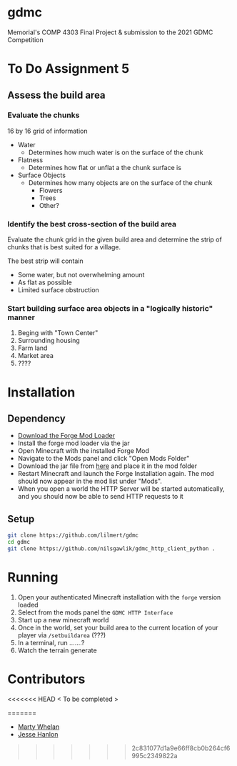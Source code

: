 # gdmc
Memorial's COMP 4303 Final Project &amp; submission to the 2021 GDMC Competition

# To Do Assignment 5

## Assess the build area

### Evaluate the chunks

16 by 16 grid of information

* Water
  * Determines how much water is on the surface of the chunk
* Flatness
  * Determines how flat or unflat a the chunk surface is
* Surface Objects
  * Determines how many objects are on the surface of the chunk
    * Flowers
    * Trees
    * Other?

### Identify the best cross-section of the build area

Evaluate the chunk grid in the given build area and determine the strip
of chunks that is best suited for a village.

The best strip will contain
  * Some water, but not overwhelming amount
  * As flat as possible
  * Limited surface obstruction

### Start building surface area objects in a "logically historic" manner

1. Beging with "Town Center"
2. Surrounding housing
3. Farm land
4. Market area
5. ????

# Installation

## Dependency

* [Download the Forge Mod Loader](https://files.minecraftforge.net/)
* Install the forge mod loader via the jar
* Open Minecraft with the installed Forge Mod
* Navigate to the Mods panel and click "Open Mods Folder"
* Download the jar file from [here](https://github.com/nilsgawlik/gdmc_http_interface/releases/tag/v0.3.1) and place it in the mod folder
* Restart Minecraft and launch the Forge Installation again. The mod should now appear in the mod list under "Mods".
* When you open a world the HTTP Server will be started automatically, and you should now be able to send HTTP requests to it

## Setup

```bash
git clone https://github.com/lilmert/gdmc
cd gdmc
git clone https://github.com/nilsgawlik/gdmc_http_client_python .
```

# Running

1. Open your authenticated Minecraft installation with the `forge` version loaded
2. Select from the mods panel the `GDMC HTTP Interface`
3. Start up a new minecraft world
4. Once in the world, set your build area to the current location of your player via `/setbuildarea` (???)
5. In a terminal, run .......?
6. Watch the terrain generate

# Contributors

<<<<<<< HEAD
< To be completed >

=======
* [Marty Whelan](https://github.com/lilmert)
* [Jesse Hanlon](https://github.com/jessehanlon)
>>>>>>> 2c831077d1a9e66ff8cb0b264cf6995c2349822a
